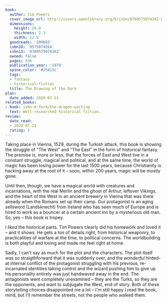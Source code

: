 ```yaml
---
book:
  author: Tim Powers
  cover_image_url: http://covers.openlibrary.org/b/isbn/9780575074262-L.jpg
  dimensions:
    height: 20.0
    thickness: 2.3
    width: 12.9
  goodreads: '209693'
  isbn10: '0575074264'
  isbn13: '9780575074262'
  owned: false
  pages: 336
  publication_year: '1979'
  spine_color: '#25413c'
  tags:
  - fantasy
  - historical-fiction
  title: The Drawing of the Dark
plan:
  date_added: 2020-07-21
related_books:
- book: john-m-ford/the-dragon-waiting
  text: Well-researched historical fiction.
review:
  date_read:
  - 2020-07-21
  rating: 3
---
```


Taking place in Vienna, 1529, during the Turkish attack, this book is showing the struggle of "The West" and "The East"
in the form of historical fantasy. The premise is, more or less, that the forces of East and West live in a constant
struggle, magical and political, and at the same time, the world of magic has been losing power for the last 1500 years,
because Christianity is hacking away at the root of it – soon, within 200 years, magic will be mostly gone.

Until then, though, we have a magical world with creatures and incarnations, with the real Merlin and the ghost of
Arthur, leftover Vikings, and the heart of the West in an ancient brewery in Vienna that was there already when the
Romans set up their camp. Our protagonist is an aging sellsword (Landsknecht) from Ireland who has seen much of Europe
and is hired to work as a bouncer at a certain ancient inn by a mysterious old man. So, yes – this book is tropey.

I *liked* the historical parts. Tim Powers clearly did his homework and loved it – and it shows. He gets a ton of
details right, from historical weaponry, to practicalities of warfare at the time, to political concerns. The
worldbuilding is both playful and loving and made me feel right at home.

Sadly, I can't say as much for the plot and the characters. The plot itself was so straigthforward that it was suddenly
over, and the *wonderful* hinted-at internal conflict <span class="spoilers">of the protagonist struggling with his
previous, re-incarnated identities taking control and the wizard pushing him to give up his personality entirely</span>
was just handwaved away in the end. The antagonists went completely unexamined – they are the Turks, so they are the
opponents, and want to subjugate the West, end of story. Both of these storytelling choices disappointed me a lot – I'm
still happy I read the book, mind, but I'll remember the streets, not the people who walked them.
